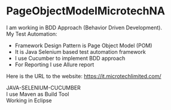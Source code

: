 # PageObjectModelMicrotechNA
I am working in BDD Approach (Behavior Driven Development).<br />
My Test Automation: 
- Framework Design Pattern is Page Object Model (POM)
- It is Java Selenium based test automation framework
- I use Cucumber to implement BDD approach
- For Reporting I use Allure report

Here is the URL to the website: https://it.microtechlimited.com/

JAVA-SELENIUM-CUCUMBER<br />
I use Maven as Build Tool<br />
Working in Eclipse
